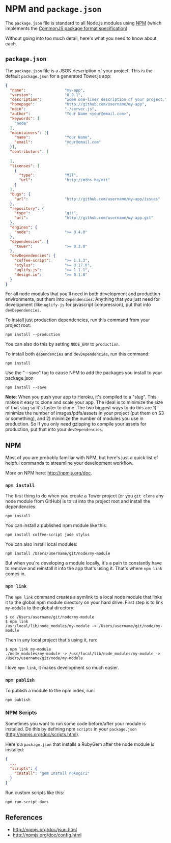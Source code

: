 # NPM and `package.json`

The `package.json` file is standard to all Node.js modules using [NPM](http://npmjs.org/) (which implements the [CommonJS package format specification](http://wiki.commonjs.org/wiki/Packages/1.1)).

Without going into too much detail, here's what you need to know about each.

## `package.json`

The `package.json` file is a JSON description of your project.  This is the default `package.json` for a generated Tower.js app:

``` json
{
  "name":                 "my-app",
  "version":              "0.0.1",
  "description":          "Some one-liner description of your project.",
  "homepage":             "http://github.com/username/my-app",
  "main":                 "./server.js",
  "author":               "Your Name <your@email.com>",
  "keywords": [
    "node"
  ],
  "maintainers": [{
    "name":               "Your Name",
    "email":              "your@email.com"
  }],
  "contributors": [
  
  ],
  "licenses": [
    {
      "type":             "MIT",
      "url":              "http://mths.be/mit"
    }
  ],
  "bugs": {
    "url":                "http://github.com/username/my-app/issues"
  },
  "repository": {
    "type":               "git",
    "url":                "http://github.com/username/my-app.git"
  },
  "engines": {
    "node":               ">= 0.4.0"
  },
  "dependencies": {
    "tower":              ">= 0.3.0"
  },
  "devDependencies": {
    "coffee-script":      ">= 1.1.3",
    "stylus":             ">= 0.17.0",
    "uglify-js":          ">= 1.1.1",
    "design.io":          ">= 0.1.0"
  }
}
```

For all node modules that you'll need in both development and production environments, put them into `dependencies`.  Anything that you just need for development (like `uglify-js` for javascript compression), put that into `devDependencies`.

To install just production dependencies, run this command from your project root:

```
npm install --production
```

You can also do this by setting `NODE_ENV` to `production`.

To install both `dependencies` and `devDependencies`, run this command:

```
npm install
```
Use the "--save" tag to cause NPM to add the packages you install to your package.json

```
npm install --save
```

**Note**: When you push your app to Heroku, it's compiled to a "slug".  This makes it easy to clone and scale your app.  The ideal is to minimize the size of that slug so it's faster to clone.  The two biggest ways to do this are 1) minimize the number of images/pdfs/assets in your project (put them on S3 or something), and 2) minimize the number of modules you use in production.  So if you only need gzipping to compile your assets for production, put that into your `devDependencies`.

## NPM

Most of you are probably familiar with NPM, but here's just a quick list of helpful commands to streamline your development workflow.

More on NPM here: http://npmjs.org/doc.

### `npm install`

The first thing to do when you create a Tower project (or you `git clone` any node module from GitHub) is to `cd` into the project root and install the dependencies:

```
npm install
```

You can install a published npm module like this:

```
npm install coffee-script jade stylus
```

You can also install local modules:

```
npm install /Users/username/git/node/my-module
```

But when you're developing a module locally, it's a pain to constantly have to remove and reinstall it into the app that's using it.  That's where `npm link` comes in.

### `npm link`

The `npm link` command creates a symlink to a local node module that links it to the global npm module directory on your hard drive.  First step is to link `my-module` to the global directory:

```
$ cd /Users/username/git/node/my-module
$ npm link
/usr/local/lib/node_modules/my-module -> /Users/username/git/node/my-module
```

Then in any local project that's using it, run:

```
$ npm link my-module
./node_modules/my-module -> /usr/local/lib/node_modules/my-module -> /Users/username/git/node/my-module
```

I love `npm link`, it makes development so much easier.

### `npm publish`

To publish a module to the npm index, run:

```
npm publish
```

### NPM Scripts

Sometimes you want to run some code before/after your module is installed. Do this by defining npm `scripts` in your `package.json` (http://npmjs.org/doc/scripts.html).

Here's a `package.json` that installs a RubyGem after the node module is installed:

``` json
{
  ...
  "scripts": {
    "install": "gem install nokogiri"
  }
}
```

Run custom scripts like this:

```
npm run-script docs
```

## References

- http://npmjs.org/doc/json.html
- http://npmjs.org/doc/config.html